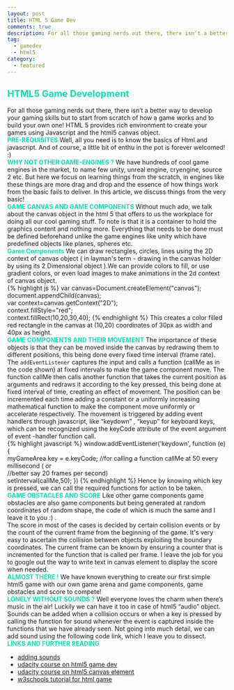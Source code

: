 ```yaml
---
layout: post
title: HTML 5 Game Dev
comments: true
description: For all those gaming nerds out there, there isn’t a better way to develop your gaming skills but to start from scratch of how a game works and to build your own one!
tag: 
  - gamedev
  - html5
category:
  - featured
---
```

## <span style="color:#0CE3AC">HTML5 Game Development</span>  
For all those gaming nerds out there, there isn’t a better way to develop your gaming skills but to start from scratch of how a game works and to build your own one!
HTML 5 provides rich environment to create your games using Javascript and the html5 canvas object.<br>
<span style="color:#0CE3AC">**PRE-REQUISITES** </span>
Well, all you need is to know the basics of Html and javascript. And of course, a little bit of enthu in the pot is forever welcomed!  :) <br>
<span style="color:#0CE3AC">**WHY NOT OTHER GAME-ENGINES ?** </span>
We have hundreds of cool game engines in the market, to name few unity, unreal engine, cryengine, source 2 etc. But here we focus on learning things from the scratch, in engines like these things are more drag and drop and the essence of how things work from the basic fails to deliver. In this article, we discuss things from the very basic! <br>
<span style="color:#0CE3AC">**GAME CANVAS AND GAME COMPONENTS**</span>
Without much ado, we talk about the canvas object in the html 5 that offers to us the workplace for doing all our cool gaming stuff. To note is that it is a container to hold the graphics content and nothing more. Everything that needs to be done must be defined beforehand unlike the game engines like unity which have predefined objects like planes, spheres etc. <br>
<span style="color:#0CE3AC">**Game Components**</span> 
We can draw rectangles, circles, lines using the 2D context of canvas object ( in layman's term - drawing in the canvas holder by using its 2 Dimensional object ).We can provide colors to fill, or use gradient colors, or even load images to make animations in the 2d context of canvas object.<br>
{% highlight js %}
var canvas=Document.createElement("canvas");  
document.appendChild(canvas);  
var context=canvas.getContext("2D");  
context.fillStyle="red";  
context.fillRect(10,20,30,40);
{% endhighlight %}
This creates a color filled red rectangle in the canvas at (10,20) coordinates of 30px as width and 40px as height. <br>
<span style="color:#0CE3AC">**GAME COMPONENTS AND THEIR MOVEMENT** </span>
The importance of these objects is that they can be moved inside the canvas by redrawing them to different positions, this being done every fixed time interval (frame rate). The <code>addEventListener</code> captures the input and calls a function (callMe as in the code shown) at fixed intervals to make the game component move. The function callMe then calls another function that takes the current position as arguments and redraws it according to the key pressed, this being done at fixed interval of time, creating an effect of movement. The position can be incremented each time adding a constant or a uniformly increasing mathematical function to make the component move uniformly or accelerate respectively.
The movement is triggered by adding event handlers through javascript, like “keydown” , “keyup” for keyboard keys, which can be recognized using the keyCode attribute of the event argument of event -handler function call.<br>
{% highlight javascript %}
window.addEventListener('keydown', function (e) {  
  myGameArea.key = e.keyCode;
  //for calling a function callMe at 50 every millisecond ( or   
  //better say 20 frames per second)  
  setInterval(callMe,50);
 })
{% endhighlight %}
Hence by knowing which key is pressed, we can call the required functions for action to be taken. <br>
<span style="color:#0CE3AC">**GAME OBSTACLES AND SCORE** </span>
Like other game components game obstacles are also game components but being generated at random coordinates of random shape, the code of which is much the same and I leave it to you :) .  
The score in most of the cases is decided by certain collision events or by the count of the current frame from the beginning of the game.
It's very easy to ascertain the collision between objects exploiting the boundary coordinates. The current frame can be known by ensuring a  counter that is incremented for the function that is called per frame. I leave the job for you to google out the way to write text in canvas element to display the score when needed. <br>
<span style="color:#0CE3AC">**ALMOST THERE !**</span>
We have known everything to create our first simple html5 game with our own game arena and game components, game obstacles and score to compete! <br>
<span style="color:#0CE3AC">**LONELY WITHOUT SOUNDS ?**</span>
Well everyone loves the charm when there’s music in the air! Luckily we can have it too in case of html5 “audio” object. Sounds can be added when a collision occurs or when a key is pressed by calling the function for sound whenever the event is captured inside the functions that we have already seen. Not going into much detail, we can add sound using the following code link, which I leave you to dissect. <br>
<span style="color:#0CE3AC">**LINKS AND FURTHER READING**</span>

* [adding sounds](http://home.iitk.ac.in/~akashdut/sounddev.txt)
* [udacity course on html5 game dev](https://www.udacity.com/course/html5-game-development--cs255)
* [udacity course on html5 canvas element](https://www.udacity.com/course/html5-canvas--ud292)
* [w3schools tutorial for html game](http://www.w3schools.com/games/default.asp)<br>

